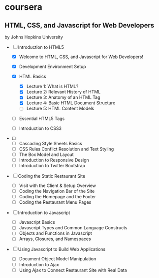 # coursera

## HTML, CSS, and Javascript for Web Developers

by Johns Hopkins University

- [ ] Introduction to HTML5

  - [x] Welcome to HTML, CSS, and Javascript for Web Developers!

  - [x] Development Environment Setup
  - [x] HTML Basics
    - [x] Lecture 1: What is HTML?
    - [x] Lecture 2: Relevant History of HTML
    - [x] Lecture 3: Anatomy of an HTML Tag
    - [x] Lecture 4: Basic HTML Document Structure
    - [ ] Lecture 5: HTML Content Models
  - [ ] Essential HTML5 Tags
  - [ ] Introduction to CSS3

- [ ] - [ ] Cascading Style Sheets Basics
  - [ ] CSS Rules Conflict Resolution and Text Styling
  - [ ] The Box Model and Layout
  - [ ] Introduction to Responsive Design
  - [ ] Introduction to Twitter Bootstrap
- [ ] Coding the Static Restaurant Site
  - [ ] Visit with the Client & Setup Overview
  - [ ] Coding the Navigation Bar of the Site
  - [ ] Coding the Homepage and the Footer
  - [ ] Coding the Restaurant Menu Pages
- [ ] Introduction to Javascript
  - [ ] Javascript Basics
  - [ ] Javascript Types and Common Language Constructs
  - [ ] Objects and Functions in Javascript
  - [ ] Arrays, Closures, and Namespaces
- [ ] Using Javascript to Build Web Applications
  - [ ] Document Object Model Manipulation
  - [ ] Introduction to Ajax
  - [ ] Using Ajax to Connect Restaurant Site with Real Data